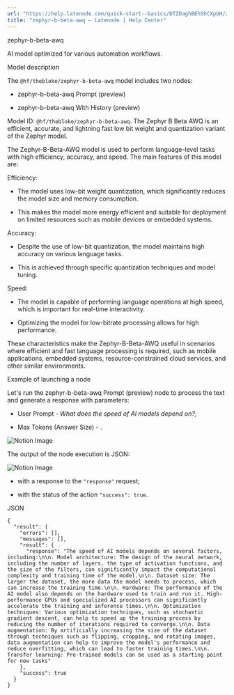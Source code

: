 ```yaml
---
url: "https://help.latenode.com/quick-start--basics/DTZDaghBEhShCXpUH/zephyr-b-beta-awq/kEYxeVVCcopQJmAWnB"
title: "zephyr-b-beta-awq – Latenode | Help Center"
---
```


 zephyr-b-beta-awq

AI model optimized for various automation workflows.


 Model description

The `@hf/thebloke/zephyr-b-beta-awq` model includes two nodes:

- zephyr-b-beta-awq Prompt (preview)

- zephyr-b-beta-awq With History (preview)



Model ID: `@hf/thebloke/zephyr-b-beta-awq`. The Zephyr B Beta AWQ is an efficient, accurate, and lightning fast low bit weight and quantization variant of the Zephyr model.

  

The Zephyr-B-Beta-AWQ model is used to perform language-level tasks with high efficiency, accuracy, and speed. The main features of this model are:

Efficiency:

- The model uses low-bit weight quantization, which significantly reduces the model size and memory consumption.

- This makes the model more energy efficient and suitable for deployment on limited resources such as mobile devices or embedded systems.

Accuracy:

- Despite the use of low-bit quantization, the model maintains high accuracy on various language tasks.

- This is achieved through specific quantization techniques and model tuning.

Speed:

- The model is capable of performing language operations at high speed, which is important for real-time interactivity.

- Optimizing the model for low-bitrate processing allows for high performance.

These characteristics make the Zephyr-B-Beta-AWQ useful in scenarios where efficient and fast language processing is required, such as mobile applications, embedded systems, resource-constrained cloud services, and other similar environments.

  

 Example of launching a node

Let's run the zephyr-b-beta-awq Prompt (preview) node to process the text and generate a response with parameters:

- User Prompt - _What does the speed of AI models depend on?;_

- Max Tokens (Answer Size) \- .

![Notion Image](https://www.notion.so/image/https%A%F%Fprod-files-secure.s.us-west-.amazonaws.com%Ffbefde--fff--dca%Fcdd-abdc--ad-aeffcf%FUntitled.png?table=block&id=d-a-b-e-deafae&cache=v)

The output of the node execution is JSON:

![Notion Image](https://www.notion.so/image/https%A%F%Fprod-files-secure.s.us-west-.amazonaws.com%Ffbefde--fff--dca%Fadbbf-fbf--ae-feebeb%FUntitled.png?table=block&id=d-a-b--fcbf&cache=v)

- with a response to the `"response"` request;

- with the status of the action `"success": true`.

JSON

```
{
  "result": {
    "errors": [],
    "messages": [],
    "result": {
      "response": "The speed of AI models depends on several factors, including:\n\n. Model architecture: The design of the neural network, including the number of layers, the type of activation functions, and the size of the filters, can significantly impact the computational complexity and training time of the model.\n\n. Dataset size: The larger the dataset, the more data the model needs to process, which can increase the training time.\n\n. Hardware: The performance of the AI model also depends on the hardware used to train and run it. High-performance GPUs and specialized AI processors can significantly accelerate the training and inference times.\n\n. Optimization techniques: Various optimization techniques, such as stochastic gradient descent, can help to speed up the training process by reducing the number of iterations required to converge.\n\n. Data augmentation: By artificially increasing the size of the dataset through techniques such as flipping, cropping, and rotating images, data augmentation can help to improve the model's performance and reduce overfitting, which can lead to faster training times.\n\n. Transfer learning: Pre-trained models can be used as a starting point for new tasks"
    },
    "success": true
  }
}
```